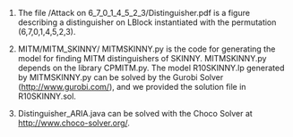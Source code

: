 1.	The file /Attack on 6_7_0_1_4_5_2_3/Distinguisher.pdf is a figure describing a distinguisher on LBlock instantiated with the permutation (6,7,0,1,4,5,2,3). 

2.	MITM/MITM_SKINNY/ MITMSKINNY.py is the code for generating the model for finding MITM distinguishers of SKINNY. MITMSKINNY.py depends on the library CPMITM.py. The model R10SKINNY.lp generated by MITMSKINNY.py can be solved by the Gurobi Solver (http://www.gurobi.com/), and we provided the solution file in R10SKINNY.sol.

3.	Distinguisher_ARIA.java can be solved with the Choco Solver at http://www.choco-solver.org/.   
